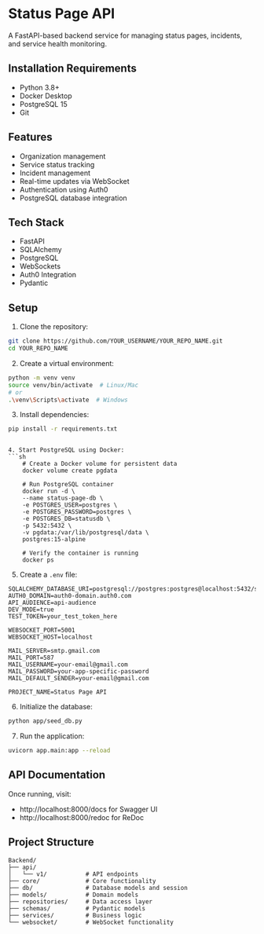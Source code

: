 # Status Page API

A FastAPI-based backend service for managing status pages, incidents, and service health monitoring.

## Installation Requirements

- Python 3.8+
- Docker Desktop
- PostgreSQL 15
- Git

## Features

- Organization management
- Service status tracking
- Incident management
- Real-time updates via WebSocket
- Authentication using Auth0
- PostgreSQL database integration

## Tech Stack

- FastAPI
- SQLAlchemy
- PostgreSQL
- WebSockets
- Auth0 Integration
- Pydantic

## Setup

1. Clone the repository:
```sh
git clone https://github.com/YOUR_USERNAME/YOUR_REPO_NAME.git
cd YOUR_REPO_NAME
```

2. Create a virtual environment:
```sh
python -m venv venv
source venv/bin/activate  # Linux/Mac
# or
.\venv\Scripts\activate  # Windows
```

3. Install dependencies:
```sh
pip install -r requirements.txt
```
```

4. Start PostgreSQL using Docker:
```sh
    # Create a Docker volume for persistent data
    docker volume create pgdata

    # Run PostgreSQL container
    docker run -d \
    --name status-page-db \
    -e POSTGRES_USER=postgres \
    -e POSTGRES_PASSWORD=postgres \
    -e POSTGRES_DB=statusdb \
    -p 5432:5432 \
    -v pgdata:/var/lib/postgresql/data \
    postgres:15-alpine

    # Verify the container is running
    docker ps
```

5. Create a `.env` file:
```env
SQLALCHEMY_DATABASE_URI=postgresql://postgres:postgres@localhost:5432/statusdb
AUTH0_DOMAIN=auth0-domain.auth0.com
API_AUDIENCE=api-audience
DEV_MODE=true
TEST_TOKEN=your_test_token_here

WEBSOCKET_PORT=5001
WEBSOCKET_HOST=localhost

MAIL_SERVER=smtp.gmail.com
MAIL_PORT=587
MAIL_USERNAME=your-email@gmail.com
MAIL_PASSWORD=your-app-specific-password
MAIL_DEFAULT_SENDER=your-email@gmail.com

PROJECT_NAME=Status Page API
```

6. Initialize the database:
```sh
python app/seed_db.py
```

7. Run the application:
```sh
uvicorn app.main:app --reload
```

## API Documentation

Once running, visit:
- http://localhost:8000/docs for Swagger UI
- http://localhost:8000/redoc for ReDoc


## Project Structure

```
Backend/
├── api/
│   └── v1/           # API endpoints
├── core/             # Core functionality
├── db/               # Database models and session
├── models/           # Domain models
├── repositories/     # Data access layer
├── schemas/          # Pydantic models
├── services/         # Business logic
└── websocket/        # WebSocket functionality
```
